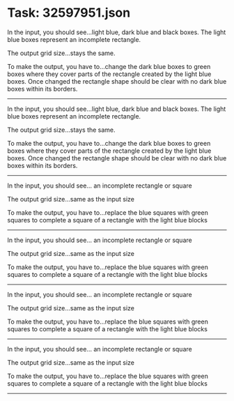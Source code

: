 # Task: 32597951.json

In the input, you should see...light blue, dark blue and black boxes. The light blue boxes represent an incomplete rectangle.

The output grid size...stays the same.

To make the output, you have to...change the dark blue boxes to green boxes where they cover parts of the rectangle created by the light blue boxes. Once changed the rectangle shape should be clear with no dark blue boxes within its borders.

---

In the input, you should see...light blue, dark blue and black boxes. The light blue boxes represent an incomplete rectangle.

The output grid size...stays the same.

To make the output, you have to...change the dark blue boxes to green boxes where they cover parts of the rectangle created by the light blue boxes. Once changed the rectangle shape should be clear with no dark blue boxes within its borders.

---

In the input, you should see... an incomplete rectangle or square

The output grid size...same as the input size

To make the output, you have to...replace the blue squares with green squares to complete a square of a rectangle with the light blue blocks

---

In the input, you should see... an incomplete rectangle or square

The output grid size...same as the input size

To make the output, you have to...replace the blue squares with green squares to complete a square of a rectangle with the light blue blocks

---

In the input, you should see... an incomplete rectangle or square

The output grid size...same as the input size

To make the output, you have to...replace the blue squares with green squares to complete a square of a rectangle with the light blue blocks

---

In the input, you should see... an incomplete rectangle or square

The output grid size...same as the input size

To make the output, you have to...replace the blue squares with green squares to complete a square of a rectangle with the light blue blocks

---

